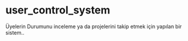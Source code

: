 # user_control_system
Üyelerin Durumunu inceleme ya da projelerini takip etmek için yapılan bir sistem..
